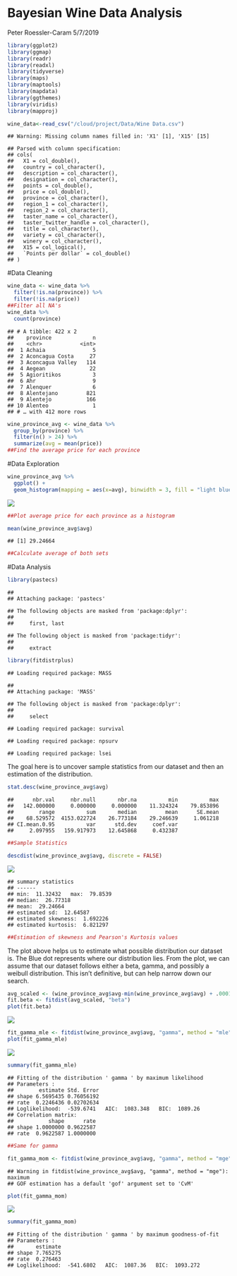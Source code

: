 Bayesian Wine Data Analysis
================
Peter Roessler-Caram
5/7/2019

``` r
library(ggplot2)
library(ggmap)
library(readr)
library(readxl)
library(tidyverse)
library(maps)
library(maptools)
library(mapdata)
library(ggthemes)
library(viridis)
library(mapproj)
```

``` r
wine_data<-read_csv("/cloud/project/Data/Wine Data.csv")
```

    ## Warning: Missing column names filled in: 'X1' [1], 'X15' [15]

    ## Parsed with column specification:
    ## cols(
    ##   X1 = col_double(),
    ##   country = col_character(),
    ##   description = col_character(),
    ##   designation = col_character(),
    ##   points = col_double(),
    ##   price = col_double(),
    ##   province = col_character(),
    ##   region_1 = col_character(),
    ##   region_2 = col_character(),
    ##   taster_name = col_character(),
    ##   taster_twitter_handle = col_character(),
    ##   title = col_character(),
    ##   variety = col_character(),
    ##   winery = col_character(),
    ##   X15 = col_logical(),
    ##   `Points per dollar` = col_double()
    ## )

\#Data Cleaning

``` r
wine_data <- wine_data %>% 
  filter(!is.na(province)) %>% 
  filter(!is.na(price))
##Filter all NA's
wine_data %>% 
  count(province)
```

    ## # A tibble: 422 x 2
    ##    province             n
    ##    <chr>            <int>
    ##  1 Achaia               5
    ##  2 Aconcagua Costa     27
    ##  3 Aconcagua Valley   114
    ##  4 Aegean              22
    ##  5 Agioritikos          3
    ##  6 Ahr                  9
    ##  7 Alenquer             6
    ##  8 Alentejano         821
    ##  9 Alentejo           166
    ## 10 Alenteo              1
    ## # … with 412 more rows

``` r
wine_province_avg <- wine_data %>% 
  group_by(province) %>% 
  filter(n() > 24) %>% 
  summarize(avg = mean(price))
##Find the average price for each province
```

\#Data Exploration

``` r
wine_province_avg %>% 
  ggplot() +
  geom_histogram(mapping = aes(x=avg), binwidth = 3, fill = "light blue", color = "black")
```

![](Data_Exploration-Prior_files/figure-gfm/unnamed-chunk-5-1.png)<!-- -->

``` r
##Plot average price for each province as a histogram
```

``` r
mean(wine_province_avg$avg)
```

    ## [1] 29.24664

``` r
##Calculate average of both sets
```

\#Data Analysis

``` r
library(pastecs)
```

    ## 
    ## Attaching package: 'pastecs'

    ## The following objects are masked from 'package:dplyr':
    ## 
    ##     first, last

    ## The following object is masked from 'package:tidyr':
    ## 
    ##     extract

``` r
library(fitdistrplus)
```

    ## Loading required package: MASS

    ## 
    ## Attaching package: 'MASS'

    ## The following object is masked from 'package:dplyr':
    ## 
    ##     select

    ## Loading required package: survival

    ## Loading required package: npsurv

    ## Loading required package: lsei

The goal here is to uncover sample statistics from our dataset and then
an estimation of the distribution.

``` r
stat.desc(wine_province_avg$avg)
```

    ##      nbr.val     nbr.null       nbr.na          min          max 
    ##   142.000000     0.000000     0.000000    11.324324    79.853896 
    ##        range          sum       median         mean      SE.mean 
    ##    68.529572  4153.022724    26.773184    29.246639     1.061218 
    ## CI.mean.0.95          var      std.dev     coef.var 
    ##     2.097955   159.917973    12.645868     0.432387

``` r
##Sample Statistics
```

``` r
descdist(wine_province_avg$avg, discrete = FALSE)
```

![](Data_Exploration-Prior_files/figure-gfm/unnamed-chunk-9-1.png)<!-- -->

    ## summary statistics
    ## ------
    ## min:  11.32432   max:  79.8539 
    ## median:  26.77318 
    ## mean:  29.24664 
    ## estimated sd:  12.64587 
    ## estimated skewness:  1.692226 
    ## estimated kurtosis:  6.821297

``` r
##Estimation of skewness and Pearson's Kurtosis values
```

The plot above helps us to estimate what possible distribution our
dataset is. The Blue dot represents where our distribution lies. From
the plot, we can assume that our dataset follows either a beta, gamma,
and possibly a weibull distribution. This isn’t definitive, but can help
narrow down our
search.

``` r
avg_scaled <- (wine_province_avg$avg-min(wine_province_avg$avg) + .0001)/(max(wine_province_avg$avg) - min(wine_province_avg$avg) + .0002)
fit.beta <- fitdist(avg_scaled, "beta")
plot(fit.beta)
```

![](Data_Exploration-Prior_files/figure-gfm/unnamed-chunk-10-1.png)<!-- -->

``` r
fit_gamma_mle <- fitdist(wine_province_avg$avg, "gamma", method = "mle")
plot(fit_gamma_mle)
```

![](Data_Exploration-Prior_files/figure-gfm/unnamed-chunk-11-1.png)<!-- -->

``` r
summary(fit_gamma_mle)
```

    ## Fitting of the distribution ' gamma ' by maximum likelihood 
    ## Parameters : 
    ##        estimate Std. Error
    ## shape 6.5695435 0.76056192
    ## rate  0.2246436 0.02702634
    ## Loglikelihood:  -539.6741   AIC:  1083.348   BIC:  1089.26 
    ## Correlation matrix:
    ##           shape      rate
    ## shape 1.0000000 0.9622587
    ## rate  0.9622587 1.0000000

``` r
##Same for gamma
```

``` r
fit_gamma_mom <- fitdist(wine_province_avg$avg, "gamma", method = "mge")
```

    ## Warning in fitdist(wine_province_avg$avg, "gamma", method = "mge"): maximum
    ## GOF estimation has a default 'gof' argument set to 'CvM'

``` r
plot(fit_gamma_mom)
```

![](Data_Exploration-Prior_files/figure-gfm/unnamed-chunk-12-1.png)<!-- -->

``` r
summary(fit_gamma_mom)
```

    ## Fitting of the distribution ' gamma ' by maximum goodness-of-fit 
    ## Parameters : 
    ##       estimate
    ## shape 7.765275
    ## rate  0.276463
    ## Loglikelihood:  -541.6802   AIC:  1087.36   BIC:  1093.272

